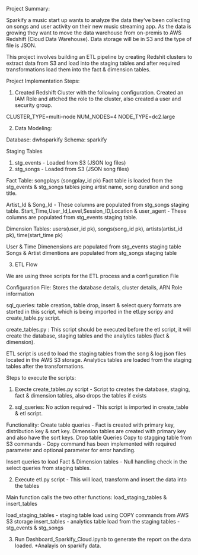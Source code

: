 Project Summary:

Sparkify a music start up wants to analyze the data they've been collecting on songs and user activity on their new music streaming app.
As the data is growing they want to move the data warehouse from on-premis to AWS Redshift (Cloud Data Warehouse).
Data storage will be in S3 and the type of file is JSON.

This project involves building an ETL pipeline by creating Redshit clusters to extract data from S3 and load into the staging tables and after required transformations load them into the fact & dimension tables.


Project Implementation Steps:

1. Created Redshift Cluster with the following configuration. Created an IAM Role and attched the role to the cluster, also created a user and security group.

CLUSTER_TYPE=multi-node
NUM_NODES=4
NODE_TYPE=dc2.large

2. Data Modeling: 

Database: dwhsparkify
Schema: sparkify

Staging Tables
1. stg_events - Loaded from S3 (JSON log files)
2. stg_songs - Loaded from S3 (JSON song files)

Fact Table: songplays (songplay_id pk)
Fact table is loaded from the stg_events & stg_songs tables joing artist name, song duration and song title.  

Artist_Id & Song_Id - These columns are populated from stg_songs staging table.
Start_Time,User_Id,Level,Session_ID,Location & user_agent - These columns are populated from stg_events staging table.


Dimension Tables: users(user_id pk), songs(song_id pk), artists(artist_id pk), time(start_time pk)

User & Time Dimenensions are populated from stg_events staging table 
Songs & Artist dimentions are populated from stg_songs staging table



3. ETL Flow

We are using three scripts for the ETL process and a configuration File

Configuration File: Stores the database details, cluster details, ARN Role information

sql_queries: table creation, table drop, insert & select query formats are storted in this script, which is being imported in the etl.py scripy and create_table.py script.

create_tables.py : This script should be executed before the etl script, it will create the database, staging tables and the analytics tables (fact & dimension).

ETL script is used to load the staging tables from the song & log json files located in the AWS S3 storage. Analytics tables are loaded from the staging tables after the transformations.


Steps to execute the scripts:

1. Execte create_tables.py script - Script to creates the database, staging, fact & dimension tables, also drops the tables if exists

2. sql_queries: No action required - This script is imported in create_table & etl script.

Functionality:
Create table queries - Fact is created with primary key, distribution key & sort key. Dimension tables are created with primary key and also have the sort keys.
Drop table Queries
Copy to stagging table from S3 commands - Copy command has been implemented with required parameter and optional parameter for error handling.

Insert queries to load Fact & Dimension tables - Null handling check in the select queries from staging tables.


2. Execute etl.py script  - This will load, transform and insert the data into the tables

Main function calls the two other functions: load_staging_tables & insert_tables

load_staging_tables - staging table load using COPY commands from AWS S3 storage
insert_tables - analytics table load from the staging tables - stg_events & stg_songs

3. Run Dashboard_Sparkify_Cloud.ipynb to generate the report on the data loaded. 
*Analayis on sparkify data.





